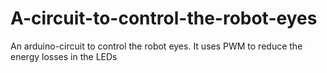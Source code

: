 # A-circuit-to-control-the-robot-eyes
An arduino-circuit to control the robot eyes. It uses PWM to reduce the energy losses in the LEDs
